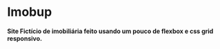 # Imobup
<strong>Site Fictício de imobiliária feito usando um pouco de flexbox e css grid responsivo.
